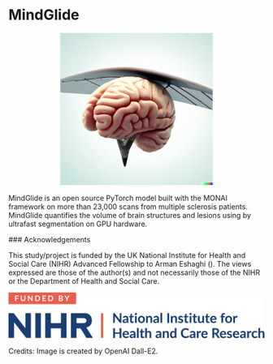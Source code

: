 # MindGlide

<p align="center">
<img src="assets/mindGlide_logo.png" alt="MindGlide logo" width="300" height="300">
</p>

MindGlide is an open source PyTorch model built with the MONAI framework
on more than 23,000 scans from multiple sclerosis patients. MindGlide
quantifies the volume of brain structures and lesions using by ultrafast
segmentation on GPU hardware.

### Acknowledgements

This study/project is funded by the UK National Institute for Health and Social Care (NIHR) Advanced Fellowship to Arman Eshaghi (). The views expressed are those of the author(s) and not necessarily those of the NIHR or the Department of Health and Social Care.

<p align="left">
<img src="assets/nihr_logo.png" alt="NIHR logo" >
</p>

Credits: Image is created by OpenAI Dall-E2.
